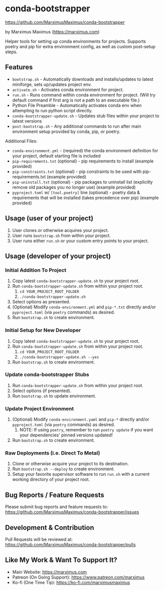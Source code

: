 # conda-bootstrapper

<https://github.com/MarximusMaximus/conda-bootstrapper>

by Marximus Maximus (<https://marximus.com>)

Helper tools for setting up conda environments for projects. Supports poetry and pip for extra environment config, as well as custom post-setup steps.

## Features

- `bootstrap.sh` - Automatically downloads and installs/updates to latest miniforge, sets up/updates project env.
- `activate.sh` - Activates conda environment for project.
- `run.sh` - Runs command within conda environment for project. (Will try default command if first arg is not a path to an executable file.)
- Python File Preamble - Automatically activates conda env when attempting to run python script directly.
- `conda-bootstrapper-update.sh` - Updates stub files within your project to latest versions
- `post-bootstrap.sh` - Any additional commands to run after main environment setup provided by conda, pip, or poetry.

Additional Files:

- `conda-environment.yml` - (required) the conda environment definition for your project, default starting file is included
- `pip-requirements.txt` (optional) - pip requirements to install (example provided)
- `pip-constraints.txt` (optional) - pip constraints to be used with pip-requirements.txt (example provided)
- `pip-uninstall.txt` (optional) - pip packages to uninstall list (explicitly remove old packages you no longer use) (example provided)
- `pyproject.toml` w/ `[tool.poetry]` line (optional) - poetry data & requirements that will be installed (takes precedence over pip) (example provided)

## Usage (user of your project)

1. User clones or otherwise acquires your project.
2. User runs `bootstrap.sh` from within your project.
3. User runs either `run.sh` or your custom entry points to your project.

## Usage (developer of your project)

### Initial Addition To Project

1. Copy latest `conda-bootstrapper-update.sh` to your project root.
2. Run `conda-bootstrapper-update.sh` from within your project root.
   1. `cd YOUR_PROJECT_ROOT_FOLDER`
   2. `./conda-bootstrapper-update.sh`
3. Select options as presented.
4. (Optional) Modify `conda-environment.yml` and `pip-*.txt` directly and/or `pyproject.toml` (via `poetry` commands) as desired.
5. Run `bootstrap.sh` to create environment.

### Initial Setup for New Developer

1. Copy latest `conda-bootstrapper-update.sh` to your project root.
2. Run `conda-bootstrapper-update.sh` from within your project root.
   1. `cd YOUR_PROJECT_ROOT_FOLDER`
   2. `./conda-bootstrapper-update.sh --yes`
3. Run `bootstrap.sh` to create environment.

### Update conda-bootstrapper Stubs

1. Run `conda-bootstrapper-update.sh` from within your project root.
2. Select options (if presented).
3. Run `bootstrap.sh` to update environment.

### Update Project Environment

1. (Optional) Modify `conda-environment.yaml` and `pip-*` directly and/or `pyproject.toml` (via `poetry` commands) as desired.
   1. NOTE: If using `poetry`, remember to run `poetry update` if you want your dependencies' pinned versions updated!
2. Run `bootstrap.sh` to create environment.

### Raw Deployments (i.e. Direct To Metal)

1. Clone or otherwise acquire your project to its destination.
2. Run `bootstrap.sh --deploy` to create environment.
3. Setup your favorite supervisor software to run `run.sh` with a current working directory of your project root.

## Bug Reports / Feature Requests

Please submit bug reports and feature requests to:
<https://github.com/MarximusMaximus/conda-bootstrapper/issues>

## Development & Contribution

Pull Requests will be reviewed at:
<https://github.com/MarximusMaximus/conda-bootstrapper/pulls>

## Like My Work & Want To Support It?

- Main Website: <https://marximus.com>
- Patreon (On Going Support): <https://www.patreon.com/marximus>
- Ko-fi (One Time Tip): <https://ko-fi.com/marximusmaximus>
